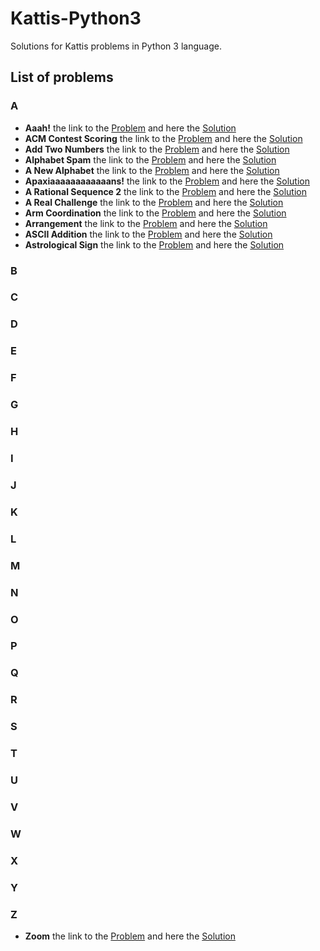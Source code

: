 # Kattis-Python3
Solutions for Kattis problems in Python 3 language.

## List of problems
### A
* **Aaah!** the link to the [Problem](https://open.kattis.com/problems/aaah) and here the
[Solution](https://github.com/Hasan-Kalzi/Kattis-Python3/blob/main/src/Aaah.py)
* **ACM Contest Scoring** the link to the [Problem](https://open.kattis.com/problems/acm)  and here the
[Solution](https://github.com/Hasan-Kalzi/Kattis-Python3/blob/main/src/ACM_Contest_Scoring.py)
* **Add Two Numbers** the link to the [Problem](https://open.kattis.com/problems/addtwonumbers)  and here the
[Solution](https://github.com/Hasan-Kalzi/Kattis-Python3/blob/main/src/Add_Two_Numbers.py)
* **Alphabet Spam** the link to the [Problem](https://open.kattis.com/problems/alphabetspam)  and here the
[Solution](https://github.com/Hasan-Kalzi/Kattis-Python3/blob/main/src/Alphabet_Spam.py)
* **A New Alphabet** the link to the [Problem](https://open.kattis.com/problems/anewalphabet)  and here the
[Solution](https://github.com/Hasan-Kalzi/Kattis-Python3/blob/main/src/A_New_Alphabet.py)
* **Apaxiaaaaaaaaaaaans!** the link to the [Problem](https://open.kattis.com/problems/apaxiaaans)  and here the
[Solution](https://github.com/Hasan-Kalzi/Kattis-Python3/blob/main/src/Apaxiaaaaaaaaaaaans.py)
* **A Rational Sequence 2** the link to the [Problem](https://open.kattis.com/problems/rationalsequence2)  and here the
[Solution](https://github.com/Hasan-Kalzi/Kattis-Python3/blob/main/src/A_Rational_Sequence_2.py)
* **A Real Challenge** the link to the [Problem](https://open.kattis.com/problems/areal)  and here the
[Solution](https://github.com/Hasan-Kalzi/Kattis-Python3/blob/main/src/A_Real_Challenge.py)
* **Arm Coordination** the link to the [Problem](https://open.kattis.com/problems/armcoordination)  and here the
[Solution](https://github.com/Hasan-Kalzi/Kattis-Python3/blob/main/src/Arm_Coordination.py)
* **Arrangement** the link to the [Problem](https://open.kattis.com/problems/upprodun)  and here the
[Solution](https://github.com/Hasan-Kalzi/Kattis-Python3/blob/main/src/Arrangement.py)
* **ASCII Addition** the link to the [Problem](https://open.kattis.com/problems/asciiaddition)  and here the
[Solution](https://github.com/Hasan-Kalzi/Kattis-Python3/blob/main/src/ASCII_Addition.py)
* **Astrological Sign** the link to the [Problem](https://open.kattis.com/problems/astrologicalsign)  and here the
[Solution](https://github.com/Hasan-Kalzi/Kattis-Python3/blob/main/src/Astrological_Sign.py)
### B
### C
### D
### E
### F
### G
### H
### I
### J
### K
### L
### M
### N
### O
### P
### Q
### R
### S
### T
### U
### V
### W
### X
### Y
### Z
* **Zoom** the link to the [Problem](https://open.kattis.com/problems/zoom)  and here the
[Solution](https://github.com/Hasan-Kalzi/Kattis-Python3/blob/main/src/Zoom.py)

